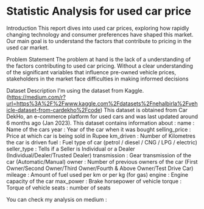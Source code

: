 # Statistic Analysis for used car price

Introduction
This report dives into used car prices, exploring how rapidly changing technology and consumer preferences have shaped this market. 
Our main goal is to understand the factors that contribute to pricing in the used car market.

Problem Statement
The problem at hand is the lack of a understanding of the factors contributing to used car pricing. 
Without a clear understanding of the significant variables that influence pre-owned vehicle prices, stakeholders in the market face difficulties in making informed decisions

Dataset Description
I'm using the dataset from Kaggle. (https://medium.com/r?url=https%3A%2F%2Fwww.kaggle.com%2Fdatasets%2Fnehalbirla%2Fvehicle-dataset-from-cardekho%2Fcode)
This dataset is obtained from Car DekHo, an e-commerce platform for used cars and was last updated around 6 months ago (Jan 2023). This dataset contains information about :
name : Name of the cars
year : Year of the car when it was bought
selling_price : Price at which car is being sold in Rupee
km_driven : Number of Kilometres the car is driven
fuel : Fuel type of car (petrol / diesel / CNG / LPG / electric)
seller_type : Tells if a Seller is Individual or a Dealer (Individual/Dealer/Trusted Dealer)
transmission : Gear transmission of the car (Automatic/Manual)
owner : Number of previous owners of the car (First Owner/Second Owner/Third Owner/Fourth & Above Owner/Test Drive Car)
mileage : Amount of fuel used per km or per kg (for gas)
engine : Engine capacity of the car
max_power : Brake horsepower of vehicle
torque : Torque of vehicle
seats : number of seats

You can check my analysis on medium : 
